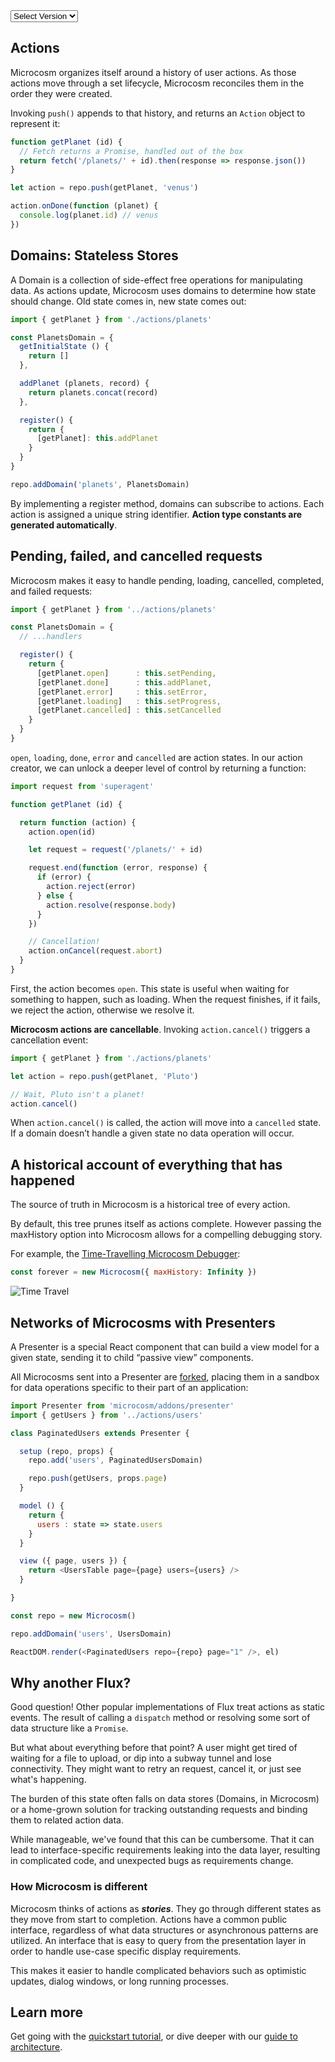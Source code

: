 <!-- @TODO move this to layout and set a config to list versions -->
<select name="versions" id="versions" onchange="window.location = this.value">
  <option value="/index.html">Select Version</option>
  <option value="/index.html">Latest</option>
  <option value="/12.7.0/index.html">12.7.0</option>
</select>

## Actions

Microcosm organizes itself around a history of user actions. As those
actions move through a set lifecycle, Microcosm reconciles them in the
order they were created.

Invoking `push()` appends to that history, and returns an `Action`
object to represent it:

```javascript
function getPlanet (id) {
  // Fetch returns a Promise, handled out of the box
  return fetch('/planets/' + id).then(response => response.json())
}

let action = repo.push(getPlanet, 'venus')

action.onDone(function (planet) {
  console.log(planet.id) // venus
})
```

## Domains: Stateless Stores

A Domain is a collection of side-effect free operations for manipulating
data. As actions update, Microcosm uses domains to determine how state
should change. Old state comes in, new state comes out:

```javascript
import { getPlanet } from './actions/planets'

const PlanetsDomain = {
  getInitialState () {
    return []
  },

  addPlanet (planets, record) {
    return planets.concat(record)
  },

  register() {
    return {
      [getPlanet]: this.addPlanet
    }
  }
}

repo.addDomain('planets', PlanetsDomain)
```

By implementing a register method, domains can subscribe to actions.
Each action is assigned a unique string identifier. **Action type
constants are generated automatically**.

## Pending, failed, and cancelled requests

Microcosm makes it easy to handle pending, loading, cancelled,
completed, and failed requests:

```javascript
import { getPlanet } from '../actions/planets'

const PlanetsDomain = {
  // ...handlers

  register() {
    return {
      [getPlanet.open]      : this.setPending,
      [getPlanet.done]      : this.addPlanet,
      [getPlanet.error]     : this.setError,
      [getPlanet.loading]   : this.setProgress,
      [getPlanet.cancelled] : this.setCancelled
    }
  }
}
```

`open`, `loading`, `done`, `error` and `cancelled` are action states. In
our action creator, we can unlock a deeper level of control by returning
a function:

```javascript
import request from 'superagent'

function getPlanet (id) {

  return function (action) {
    action.open(id)

    let request = request('/planets/' + id)

    request.end(function (error, response) {
      if (error) {
        action.reject(error)
      } else {
        action.resolve(response.body)
      }
    })

    // Cancellation!
    action.onCancel(request.abort)
  }
}
```

First, the action becomes `open`. This state is useful when waiting for
something to happen, such as loading. When the request finishes, if it
fails, we reject the action, otherwise we resolve it.

**Microcosm actions are cancellable**. Invoking `action.cancel()`
triggers a cancellation event:

```javascript
import { getPlanet } from './actions/planets'

let action = repo.push(getPlanet, 'Pluto')

// Wait, Pluto isn't a planet!
action.cancel()
```

When `action.cancel()` is called, the action will move into a
`cancelled` state. If a domain doesn’t handle a given state no data
operation will occur.

## A historical account of everything that has happened

The source of truth in Microcosm is a historical tree of every action.

By default, this tree prunes itself as actions complete. However passing
the maxHistory option into Microcosm allows for a compelling debugging
story.

For example, the [Time-Travelling Microcosm
Debugger](https://github.com/vigetlabs/microcosm-debugger):

```javascript
const forever = new Microcosm({ maxHistory: Infinity })
```

![Time Travel](assets/chat-debugger.gif)

## Networks of Microcosms with Presenters

A Presenter is a special React component that can build a view model for
a given state, sending it to child “passive view” components.

All Microcosms sent into a Presenter are
[forked](https://github.com/vigetlabs/microcosm/blob/master/docs/api/microcosm.md#fork),
placing them in a sandbox for data operations specific to their part of
an application:

```javascript
import Presenter from 'microcosm/addons/presenter'
import { getUsers } from '../actions/users'

class PaginatedUsers extends Presenter {

  setup (repo, props) {
    repo.add('users', PaginatedUsersDomain)

    repo.push(getUsers, props.page)
  }

  model () {
    return {
      users : state => state.users
    }
  }

  view ({ page, users }) {
    return <UsersTable page={page} users={users} />
  }

}

const repo = new Microcosm()

repo.addDomain('users', UsersDomain)

ReactDOM.render(<PaginatedUsers repo={repo} page="1" />, el)
```

## Why another Flux?

Good question! Other popular implementations of Flux treat actions as static
events. The result of calling a `dispatch` method or resolving some sort of
data structure like a `Promise`.

But what about everything before that point? A user might get tired of waiting
for a file to upload, or dip into a subway tunnel and lose connectivity. They
might want to retry an request, cancel it, or just see what's happening.

The burden of this state often falls on data stores (Domains, in Microcosm) or a home-grown solution
for tracking outstanding requests and binding them to related action data.

While manageable, we've found that this can be cumbersome. That it can lead to interface-specific requirements
leaking into the data layer, resulting in complicated code, and unexpected bugs as requirements change.

### How Microcosm is different

Microcosm thinks of actions as **_stories_**. They go through different states as they
move from start to completion. Actions have a common public interface, regardless of what data
structures or asynchronous patterns are utilized. An interface that is easy to query from the
presentation layer in order to handle use-case specific display requirements.

This makes it easier to handle complicated behaviors such as optimistic updates,
dialog windows, or long running processes.


## Learn more

Get going with the [quickstart tutorial](./guides/quickstart.html), or
dive deeper with our [guide to architecture](./guides/architecture.html).

